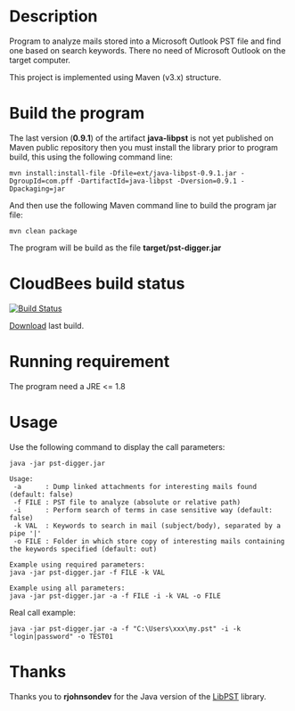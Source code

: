 # Description

Program to analyze mails stored into a Microsoft Outlook PST file and find one based on search keywords.
There no need of Microsoft Outlook on the target computer.

This project is implemented using Maven (v3.x) structure.

# Build the program

The last version (**0.9.1**) of the artifact **java-libpst** is not yet published on Maven public repository then you must install the library prior to program build, this using the following command line:

`mvn install:install-file -Dfile=ext/java-libpst-0.9.1.jar -DgroupId=com.pff -DartifactId=java-libpst -Dversion=0.9.1 -Dpackaging=jar`

And then use the following Maven command line to build the program jar file:

`mvn clean package`

The program will be build as the file **target/pst-digger.jar**

# CloudBees build status

[![Build Status](https://righettod.ci.cloudbees.com/buildStatus/icon?job=PSTDigger)](https://righettod.ci.cloudbees.com/job/PSTDigger/)

[Download](https://righettod.ci.cloudbees.com/job/PSTDigger/lastSuccessfulBuild/artifact/target/pst-digger.jar) last build.

# Running requirement

The program need a JRE <= 1.8

# Usage

Use the following command to display the call parameters:

`java -jar pst-digger.jar`

```
Usage:
 -a      : Dump linked attachments for interesting mails found (default: false)
 -f FILE : PST file to analyze (absolute or relative path)
 -i      : Perform search of terms in case sensitive way (default: false)
 -k VAL  : Keywords to search in mail (subject/body), separated by a pipe '|'
 -o FILE : Folder in which store copy of interesting mails containing the keywords specified (default: out)

Example using required parameters:
java -jar pst-digger.jar -f FILE -k VAL

Example using all parameters:
java -jar pst-digger.jar -a -f FILE -i -k VAL -o FILE
```

Real call example:

`java -jar pst-digger.jar -a -f "C:\Users\xxx\my.pst" -i -k "login|password" -o TEST01`

# Thanks

Thanks you to **rjohnsondev** for the Java version of the [LibPST](https://github.com/rjohnsondev/java-libpst) library.





 
